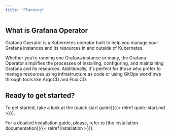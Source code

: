 ```yaml
---
title: "Planning"
---
```


## What is Grafana Operator

Grafana Operator is a Kubernetes operator built to help you manage your Grafana instances and its resources in and outside of Kubernetes.

Whether you’re running one Grafana instance or many, the Grafana Operator simplifies the processes of installing, configuring, and maintaining Grafana and its resources. Additionally, it's perfect for those who prefer to manage resources using infrastructure as code or using GitOps workflows through tools like ArgoCD and Flux CD.

## Ready to get started?

To get started, take a look at the [quick start guide]({{< relref quick-start.md >}}).

For a detailed installation guide, please, refer to [the installation documentation]({{< relref installation >}}).
